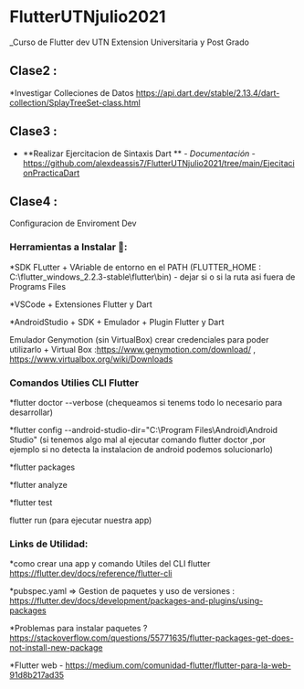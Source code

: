 # FlutterUTNjulio2021
_Curso de Flutter dev UTN Extension Universitaria y Post Grado


## Clase2 :
*Investigar Colleciones de Datos https://api.dart.dev/stable/2.13.4/dart-collection/SplayTreeSet-class.html
## Clase3 :
* **Realizar Ejercitacion de Sintaxis Dart ** - *Documentación* - https://github.com/alexdeassis7/FlutterUTNjulio2021/tree/main/EjecitacionPracticaDart
## Clase4 :
Configuracion de Enviroment Dev

### Herramientas a Instalar 🔧:
*SDK FLutter + VAriable de entorno en el PATH (FLUTTER_HOME : C:\flutter_windows_2.2.3-stable\flutter\bin) - dejar si o si la ruta asi fuera de Programs Files 

*VSCode + Extensiones Flutter y Dart 

*AndroidStudio + SDK + Emulador + Plugin Flutter y Dart

Emulador Genymotion (sin VirtualBox) crear credenciales para poder utilizarlo + Virtual Box :https://www.genymotion.com/download/ , https://www.virtualbox.org/wiki/Downloads

### Comandos Utilies CLI Flutter

*flutter doctor --verbose (chequeamos si tenems todo lo necesario para desarrollar)

*flutter config --android-studio-dir="C:\Program Files\Android\Android Studio" (si tenemos algo mal al ejecutar comando flutter doctor ,por ejemplo si no detecta la instalacion de                 android podemos solucionarlo)

*flutter packages 

*flutter analyze

*flutter test 

flutter run (para ejecutar nuestra app)

### Links de Utilidad:

*como crear una app y comando Utiles del CLI flutter https://flutter.dev/docs/reference/flutter-cli

*pubspec.yaml => Gestion de paquetes y uso de versiones : https://flutter.dev/docs/development/packages-and-plugins/using-packages

*Problemas para instalar paquetes ?  https://stackoverflow.com/questions/55771635/flutter-packages-get-does-not-install-new-package

*Flutter web -  https://medium.com/comunidad-flutter/flutter-para-la-web-91d8b217ad35
